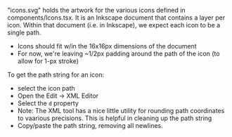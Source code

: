 "icons.svg" holds the artwork for the various icons defined in
components/Icons.tsx. It is an Inkscape document that contains a layer per
icon. Within that document (i.e. in Inkscape), we expect each icon to be a
single path.

- Icons should fit w/in the 16x16px dimensions of the document
- For now, we're leaving ~1/2px padding around the path of the icon (to allow for 1-px stroke)

To get the path string for an icon:

- select the icon path
- Open the Edit -> XML Editor
- Select the `d` property
- Note: The XML tool has a nice little utility for rounding path coordinates to vaarious precisions. This is helpful in cleaning up the path string
- Copy/paste the path string, removing all newlines.
